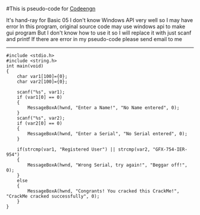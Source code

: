 #This is pseudo-code for [Codeengn](http://codeengn.com/challenges/basic/05 "Basic 05")

It's hand-ray for Basic 05
I don't know Windows API very well so I may have error
In this program, original source code may use windows api to make gui program But I don't know how to use it so I will replace it with just scanf and printf
If there are error in my pseudo-code please send email to me

---

~~~
#include <stdio.h>
#include <string.h>
int main(void)
{
    char var1[100]={0};
    char var2[100]={0};

    scanf("%s", var1);
    if (var1[0] == 0)
    {
        MessageBoxA(hwnd, "Enter a Name!", "No Name entered", 0);
    }
    scanf("%s", var2);
    if (var2[0] == 0)
    {
        MessageBoxA(hwnd, "Enter a Serial", "No Serial entered", 0);
    }

    if(strcmp(var1, "Registered User") || strcmp(var2, "GFX-754-IER-954")
    {
        MessageBoxA(hwnd, "Wrong Serial, try again!", "Beggar off!", 0);
    }
    else
    {
        MessageBoxA(hwnd, "Congrants! You cracked this CrackMe!", "CrackMe cracked successfully", 0);
    }
}
~~~